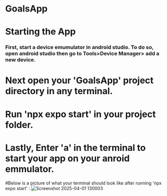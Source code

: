 # GoalsApp

# Starting the App

### First, start a device emumulator in android studio. To do so, open android studio then go to Tools>Device Manager> add a new device.

# Next open your 'GoalsApp' project directory in any terminal.
# Run 'npx expo start' in your project folder. 
# Lastly, Enter 'a' in the terminal to start your app on your anroid emmulator.


#Below is a picture of what your terminal should look like after running 'npx expo start' :
![Screenshot 2025-04-01 130003](https://github.com/user-attachments/assets/a7a2c2af-f045-487e-bf2e-ba2751fd0c16)

